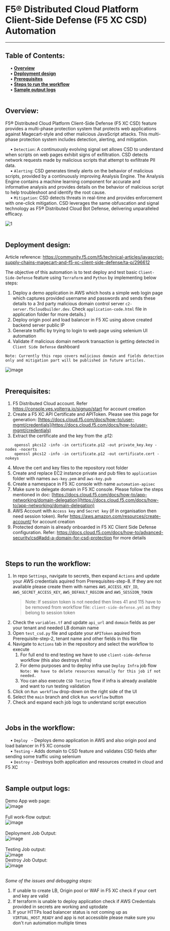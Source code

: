 # F5® Distributed Cloud Platform Client-Side Defense (F5 XC CSD) Automation
---
**Table of Contents:** <br />
---
&nbsp;&nbsp;&nbsp;&nbsp;•	**[Overview](#overview)** <br />
&nbsp;&nbsp;&nbsp;&nbsp;•	**[Deployment design](#deployment-design)** <br />
&nbsp;&nbsp;&nbsp;&nbsp;•	**[Prerequisites](#prerequisites)** <br />
&nbsp;&nbsp;&nbsp;&nbsp;•	**[Steps to run the workflow](#steps-to-run-the-workflow)** <br />
&nbsp;&nbsp;&nbsp;&nbsp;•	**[Sample output logs](#sample-output-logs)** <br />
<br />

**Overview:**<br />
---
F5® Distributed Cloud Platform Client-Side Defense (F5 XC CSD) feature provides a multi-phase protection system that protects web applications against Magecart-style and other malicious JavaScript attacks. This multi-phase protection system includes detection, alerting, and mitigation. <br />

&nbsp;&nbsp;&nbsp;&nbsp;• `Detection`: A continuously evolving signal set allows CSD to understand when scripts on web pages exhibit signs of exfiltration. CSD detects                            network requests made by malicious scripts that attempt to exfiltrate PII data. <br />
&nbsp;&nbsp;&nbsp;&nbsp;• `Alerting`: CSD generates timely alerts on the behavior of malicious scripts, provided by a continuously improving Analysis Engine. The                                  Analysis Engine contains a machine learning component for accurate and informative analysis and provides details on the behavior of                                    malicious script to help troubleshoot and identify the root cause. <br />
&nbsp;&nbsp;&nbsp;&nbsp;• `Mitigation`: CSD detects threats in real-time and provides enforcement with one-click mitigation. CSD leverages the same obfuscation and                                signal technology as F5® Distributed Cloud Bot Defense, delivering unparalleled efficacy. <br />

![1](https://docs.cloud.f5.com/docs/static/3491464ceb02f6a3c83c64944b1b62db/dc5ab/csd-data-flow-new.png) <br />
<br />

**Deployment design:**<br />
---
Article reference: https://community.f5.com/t5/technical-articles/javascript-supply-chains-magecart-and-f5-xc-client-side-defense/ta-p/296612 <br />

The objective of this automation is to test deploy and test basic `Client-Side-Defense` feature using `Terraform` and `Python` by implementing below steps: <br />
1.	Deploy a demo application in AWS which hosts a simple web login page which captures provided username and passwords and sends these details to a 3rd party malicious domain control server `c2-server.f5cloudbuilder.dev`. Check `application-code.html` file in application folder for more details.)<br />
2.	Deploy origin pool and load balancer in F5 XC using above created backend server public IP <br />
3.	Generate traffic by trying to login to web page using selenium UI automation <br />
4.	Validate if malicious domain network transaction is getting detected in `Client Side Defense` dashboard <br />

`Note: Currently this repo covers malicious domain and fields detection only and mitigation part will be published in future articles.` <br />

![image](https://user-images.githubusercontent.com/6093830/199646117-2f8b2f65-cf36-4be4-8740-41c09d2531e8.png) <br />
<br />

**Prerequisites:**<br />
---
1.	F5 Distributed Cloud account. Refer https://console.ves.volterra.io/signup/start for account creation <br />
2.	Create a F5 XC API Certificate and APIToken. Please see this page for generation: [https://docs.cloud.f5.com/docs/how-to/user-mgmt/credentials](https://docs.cloud.f5.com/docs/how-to/user-mgmt/credentials) <br />
3.	Extract the certificate and the key from the .p12: <br />
```
    openssl pkcs12 -info -in certificate.p12 -out private_key.key -nodes -nocerts
    openssl pkcs12 -info -in certificate.p12 -out certificate.cert -nokeys
```
4.	Move the cert and key files to the repository root folder <br />
5.	Create and replace EC2 instance private and pub files to `application` folder with names `aws-key.pem` and `aws-key.pub`  <br />
6.	Create a namespace in F5 XC console with name `automation-apisec` <br />
7.	Make sure to delegate domain in F5 XC console. Please follow the steps mentioned in doc: [https://docs.cloud.f5.com/docs/how-to/app-networking/domain-delegation](https://docs.cloud.f5.com/docs/how-to/app-networking/domain-delegation) <br />
8.	AWS Account with `Access key` and `Secret key` (if in organisation then need session token). Refer https://aws.amazon.com/resources/create-account/ for account creation <br />
9.  Protected domain is already onboarded in F5 XC Client Side Defense configuration. Refer: https://docs.cloud.f5.com/docs/how-to/advanced-security/csd#add-a-domain-for-csd-protection for more details
<br />


**Steps to run the workflow:**<br />
---
1.	In repo `Settings`, navigate to secrets, then expand `Actions` and update your AWS credentials aquired from Prerequisites-step-8. 
    If they are not available please create them with names `AWS_ACCESS_KEY_ID`, `AWS_SECRET_ACCESS_KEY`, `AWS_DEFAULT_REGION` and `AWS_SESSION_TOKEN` <br />
    > Note: If session token is not needed then lines 41 and 115 have to be removed from workflow file: `client-side-defense.yml` as they belong to session token
2.	Check the `variables.tf` and update `api_url` and `domain` fields as per your tenant and needed LB domain name <br />
3.	Open `test_csd.py` file and update your `APIToken` aquired from Prerequisite-step-2, tenant name and other fields in this file <br />
4.	Navigate to `Actions` tab in the repository and select the workflow to execute <br />
    1. For full end to end testing we have to use `client-side-defense` workflow (this also destroys infra)
    2. For demo purposes and to deploy infra use `Deploy Infra` job flow <br />
      `Note: We have to delete resources manually for this job if not needed.`
    3. You can also execute `CSD Testing` flow if infra is already available and want to run testing validation
5.	Click on `Run workflow` drop-down on the right side of the UI <br />
6.	Select the `main` branch and click `Run workflow` button <br />
7.	Check and expand each job logs to understand script execution <br />
<br />

**Jobs in the workflow:**<br />
---
&nbsp;&nbsp;&nbsp;&nbsp;• `Deploy ` - Deploys demo application in AWS and also origin pool and load balancer in F5 XC console <br />
&nbsp;&nbsp;&nbsp;&nbsp;• `Testing` - Adds domain to CSD feature and validates CSD fields after sending some traffic using selenium <br />
&nbsp;&nbsp;&nbsp;&nbsp;• `Destroy` - Destroys both application and resources created in cloud and F5 XC <br />
<br />

**Sample output logs:**<br />
---
Demo App web page:<br />
![image](https://user-images.githubusercontent.com/6093830/203243279-6bae2d43-9753-499c-a18a-8ef5be9fe088.png) <br />
<br />
Full work-flow output:<br />
![image](https://user-images.githubusercontent.com/6093830/200125265-6417c278-1993-4d3e-abe9-7d6a015db209.png) <br />
<br />
Deployment Job Output: <br />
![image](https://user-images.githubusercontent.com/6093830/200125164-297a815e-8f2f-4da3-87ff-8021529afd45.png) <br />
<br />
Testing Job output: <br />
![image](https://user-images.githubusercontent.com/6093830/200125185-0ce612cc-a196-4e15-8948-d7766d7b70bc.png)
<br />
Destroy Job Output: <br />
![image](https://user-images.githubusercontent.com/6093830/200125237-a21a0c2d-0804-4508-a9b3-4086550ed3c6.png) <br />
<br />

*Some of the issues and debugging steps:*<br />
1. If unable to create LB, Origin pool or WAF in F5 XC check if your cert and key are valid  <br />
2. If terraform is unable to deploy application check if AWS Credentials provided in secrets are working and uptodate  <br />
3. If your HTTPs load balancer status is not coming up as `VIRTUAL_HOST_READY` and app is not accessible please make sure you don't run automation multiple times  <br />

